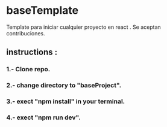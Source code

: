 # baseTemplate

Template para iniciar cualquier proyecto en react .
Se aceptan contribuciones.

## instructions :

### 1.- Clone repo.
### 2.- change directory to "baseProject".
### 3.- exect "npm install" in your terminal.
### 4.- exect "npm run dev".
